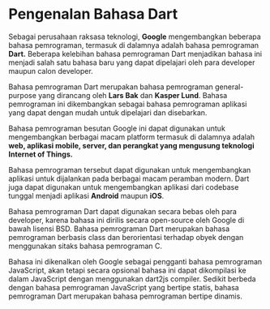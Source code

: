 # Pengenalan Bahasa Dart

Sebagai perusahaan raksasa teknologi, **Google** mengembangkan beberapa bahasa pemrograman, termasuk di dalamnya adalah bahasa pemrograman **Dart.** Beberapa kelebihan bahasa pemrograman Dart menjadikan bahasa ini menjadi salah satu bahasa baru yang dapat dipelajari oleh para developer maupun calon developer.

Bahasa pemrograman Dart merupakan bahasa pemrograman general-purpose yang dirancang oleh **Lars Bak** dan **Kasper Lund**. Bahasa pemrograman ini dikembangkan sebagai bahasa pemrograman aplikasi yang dapat dengan mudah untuk dipelajari dan disebarkan.

Bahasa pemrograman besutan Google ini dapat digunakan untuk mengembangkan berbagai macam platform termasuk di dalamnya adalah **web, aplikasi mobile, server, dan perangkat yang mengusung teknologi Internet of Things.**

Bahasa pemrograman tersebut dapat digunakan untuk mengembangkan aplikasi untuk dijalankan pada berbagai macam peramban modern. Dart juga dapat digunakan untuk mengembangkan aplikasi dari codebase tunggal menjadi aplikasi **Android** maupun **iOS**.

Bahasa pemrograman Dart dapat digunakan secara bebas oleh para developer, karena bahasa ini dirilis secara open-source oleh Google di bawah lisensi BSD. Bahasa pemrograman Dart merupakan bahasa pemrograman berbasis class dan berorientasi terhadap obyek dengan menggunakan sitaks bahasa pemrograman C.

Bahasa ini dikenalkan oleh Google sebagai pengganti bahasa pemrograman JavaScript, akan tetapi secara opsional bahasa ini dapat dikompilasi ke dalam JavaScript dengan menggunakan dart2js compiler. Sedikit berbeda dengan bahasa pemrograman JavaScript yang bertipe statis, bahasa pemrograman Dart merupakan bahasa pemrograman bertipe dinamis.

